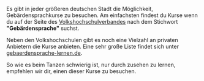 Es gibt in jeder größeren deutschen Stadt die Möglichkeit,
Gebärdensprachkurse zu besuchen. Am einfachsten findest
du Kurse wenn du auf der Seite des [Volkshochschulverbandes](https://www.volkshochschule.de/#kursfinder)
nach dem Stichwort **"Gebärdensprache"** suchst.

Neben den Volkshochschulen gibt es noch eine Vielzahl an privaten Anbietern
die Kurse anbieten. Eine sehr große Liste findet sich unter [gebaerdensprache-lernen.de](http://www.gebaerdensprache-lernen.de/eine-seite/).

So wie es beim Tanzen schwierig ist, nur durch zusehen zu lernen, empfehlen wir dir,
einen dieser Kurse zu besuchen.
